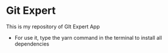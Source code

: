 # Git Expert 

This is my repository of GIt Expert App
- For use it, type the yarn command in the terminal to install all dependencies